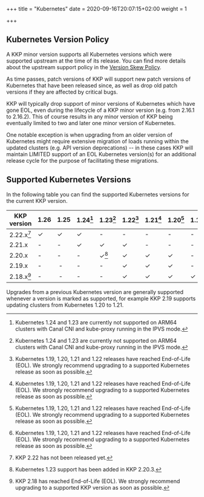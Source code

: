 +++
title = "Kubernetes"
date = 2020-09-16T20:07:15+02:00
weight = 1

+++

## Kubernetes Version Policy

A KKP minor version supports all Kubernetes versions which were supported upstream
at the time of its release. You can find more details about the upstream support
policy in the [Version Skew Policy](https://kubernetes.io/docs/setup/release/version-skew-policy/#supported-versions).

As time passes, patch versions of KKP will support new patch versions of Kubernetes
that have been released since, as well as drop old patch versions if they are
affected by critical bugs.

KKP will typically drop support of minor versions of Kubernetes which have gone EOL,
even during the lifecycle of a KKP minor version (e.g. from 2.16.1 to 2.16.2).
This of course results in any minor version of KKP being eventually limited to two
and later one minor version of Kubernetes.

One notable exception is when upgrading from an older version of Kubernetes might
require extensive migration of loads running within the updated clusters (e.g. API
version deprecations) -- in these cases KKP will maintain LIMITED support of an EOL
Kubernetes version(s) for an additional release cycle for the purpose of facilitating
these migrations.

## Supported Kubernetes Versions

In the following table you can find the supported Kubernetes versions for the
current KKP version.

| KKP version          | 1.26 | 1.25 |1.24[^1] | 1.23[^1] | 1.22[^2] | 1.21[^2] | 1.20[^2] | 1.19[^2] |
| -------------------  | ---- | ---- | ------- | -------- | -------- | -------- | -------- | -------- |
| 2.22.x[^not-out-yet] | ✓    | ✓    | ✓       | -        | -        | -        | -        | -        |
| 2.21.x               | -    | -    | ✓       | ✓        | ✓        | -        | -        | -        |
| 2.20.x               | -    | -    | -       | ✓[^4]    | ✓        | ✓        | ✓        | -        |
| 2.19.x               | -    | -    | -       | -        | ✓        | ✓        | ✓        | -        |
| 2.18.x[^3]           | -    | -    | -       | -        | ✓        | ✓        | ✓        | ✓        |

[^1]: Kubernetes 1.24 and 1.23 are currently not supported on ARM64 clusters with Canal CNI and kube-proxy running in the IPVS mode.

[^2]: Kubernetes 1.19, 1.20, 1.21 and 1.22 releases have reached End-of-Life (EOL). We strongly recommend upgrading to a supported Kubernetes release as soon as possible.

[^3]: KKP 2.18 has reached End-of-Life (EOL). We strongly recommend upgrading to a supported KKP version as soon as possible.

[^4]: Kubernetes 1.23 support has been added in KKP 2.20.3.

[^not-out-yet]: KKP 2.22 has not been released yet.

Upgrades from a previous Kubernetes version are generally supported whenever a version is marked as supported, for example KKP 2.19 supports updating clusters from Kubernetes 1.20 to 1.21.
